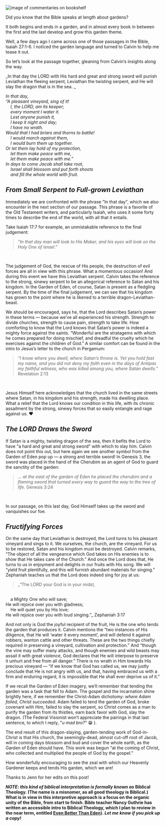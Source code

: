 <div class="postImageContainer"><img src="/commentaries.jpg" class="nonMovingPostimage" alt="image of commentaries on bookshelf" title="Look at this majestic bookshelf"></div>
 
Did you know that the Bible speaks at length about gardens?
<br>

It both begins and ends in a garden, and in almost every book in between the first and the last develop and grow this garden theme.
<br>

Well, a few days ago I came across one of those passages in the Bible, Isaiah 27:1-6. I noticed the garden language and turned to Calvin to help me tease it out.
<br>

So let’s look at the passage together, gleaning from Calvin’s insights along the way.
<br>

_In that day the LORD with His hard and great and strong sword will punish Leviathan the fleeing serpent, Leviathan the twisting serpent, and He will slay the dragon that is in the sea. _

_In that day,
<br>
“A pleasant vineyard, sing of it!
<br>
&nbsp; &nbsp; I, the LORD, am its keeper;
<br>
&nbsp; &nbsp; every moment I water it.
<br>
&nbsp; &nbsp; Lest anyone punish it,
<br>
&nbsp; &nbsp; I keep it night and day;
<br>
&nbsp; &nbsp; I have no wrath.
<br>
Would that I had briars and thorns to battle!
<br>
&nbsp; &nbsp; I would march against them,
<br>
&nbsp; &nbsp; I would burn them up together.
<br>
Or let them lay hold of my protection,
<br>
&nbsp; &nbsp; let them make peace with me,
<br>
&nbsp; &nbsp; let them make peace with me.”
<br>
In days to come Jacob shall take root,
<br>
&nbsp; &nbsp; Israel shall blossom and put forth shoots
<br>
&nbsp; &nbsp; and fill the whole world with fruit._
<br>

## _From Small Serpent to Full-grown Leviathan_
Immediately we are confronted with the phrase "In that day", which we also encounter in the next section of our passage. This phrase is a favorite of the Old Testament writers, and particularly Isaiah, who uses it some forty times to describe the end of the world, with all that it entails. 
<br>

Take Isaiah 17:7 for example, an unmistakable reference to the final judgement:
> _“In that day man will look to His Maker, and his eyes will look on the Holy One of Israel.”_
<br>

The judgement of God, the rescue of His people, the destruction of evil forces are all in view with this phrase. What a momentous occasion! And during this event we have this Leviathan serpent. Calvin takes the reference to the strong, sinewy serpent to be an allegorical reference to Satan and his kingdom. In the Garden of Eden, of course, Satan is present as a fledgling serpent. By the time of the final judgement, we can see that his kingdom has grown to the point where he is likened to a terrible dragon-Leviathan-beast.
<br>

We should be encouraged, says he, that the Lord describes Satan’s power in these terms — because we’ve all experienced his strength. Strength to divide churches, strength to cause pain, strength to take life. How comforting to know that the Lord knows that Satan’s power is indeed a mighty force against the saints. “Wonderful are the stratagems with which he comes prepared for doing mischief, and dreadful the cruelty which he exercises against the children of God.” A similar comfort can be found in the intro to Jesus’s letter to the church in Pergamum:
<br>

> _“I know where you dwell, where Satan’s throne is. Yet you hold fast my name, and you did not deny my faith even in the days of Antipas my faithful witness, who was killed among you, where Satan dwells.”_ 
Revelation 2:13
<br>

Jesus Himself here acknowledges that the church lived in the same streets where Satan, in his kingdom and his strength, made his dwelling place. What a relief that the Lord knows our condition in this life, with its chronic assailment by the strong, sinewy forces that so easily entangle and rage against us. ❤️
<br>

## _The LORD Draws the Sword_
If Satan is a mighty, twisting dragon of the sea, then it befits the Lord to have "a hard and great and strong sword" with which to slay him. Calvin does not point this out, but here again we see another symbol from the Garden of Eden pop up — a strong and terrible sword! In Genesis 3, the sword was placed in the hand of the Cherubim as an agent of God to guard the sanctity of the garden: 
<br>

> _... at the east of the garden of Eden he placed the cherubim and a flaming sword that turned every way to guard the way to the tree of life._
Genesis 3:24
<br>
 
In our passage, on this last day, God Himself takes up the sword and vanquishes our foe.
<br>

## _Fructifying Forces_
On the same day that Leviathan is destroyed, the Lord turns to his pleasant vineyard and sings to it. We ourselves, the church, are the vineyard. For us to be restored, Satan and his kingdom must be destroyed. Calvin remarks, “The object of all the vengeance which God takes on His enemies is to show that He takes care of the Church.” And once the Lord does that, He turns to us in enjoyment and delights in our fruits with His song. We will “yield fruit plentifully, and this will furnish abundant materials for singing.” Zephaniah teaches us that the Lord does indeed sing for joy at us:

> _“The LORD your God is in your midst,
<br>
&nbsp; &nbsp; a Mighty One who will save;
<br>
He will rejoice over you with gladness;
<br>
&nbsp; &nbsp; He will quiet you by His love;
<br>
He will rejoice over you with loud singing.”_
Zephaniah 3:17
<br>

And not only is God the joyful recipient of the fruit, He is the one who tends the garden that produces it. Calvin mentions the “two instances of His diligence, that He will ‘water it every moment’, and will defend it against robbers, wanton cattle and other threats. These are the two things chiefly required in preserving a vineyard, cultivation and protection.” And “though the vine may suffer many attacks, and though enemies and wild beasts may assail it with great violence, God declares that He will interpose to preserve it unhurt and free from all danger.” There is no wrath in Him towards His precious vineyard — “if we know that God has called us, we may justly conclude that He is not angry with us, and that, having embraced us with a firm and enduring regard, it is impossible that He shall ever deprive us of it.”
<br>

If we recall the Garden of Eden imagery, we’ll remember that tending the garden was a task that fell to Adam. The gospel and the incarnation shine brightly here, if we remember the Christ-Adam dichotomy: _where Adam failed, Christ succeeded._ Adam failed to tend the garden of God, broke covenant with Him, failed to slay the serpent, so Christ comes as a man to purify the garden from its thistles, earn back favor with God, slay the dragon. (The Federal Visionist won’t appreciate the pairings in that last sentence, to which I reply, "_u mad bro?_" 😁 ).
<br>

The end result of this dragon-slaying, garden-tending work of God-in-Christ is that His church, the seemingly-dead, almost cut-off root of Jacob, will in coming days blossom and bud and cover the whole earth, as the Garden of Eden should have. This work was begun “at the coming of Christ, who collected and multiplied the people of God by the gospel.”
<br>

How wonderfully encouraging to see the zeal with which our Heavenly Gardener keeps and tends His garden, which we are!
<br>

Thanks to Jenn for her edits on this post!
<br>

**_NOTE: this kind of biblical interpretation is formally known as_ Biblical Theology. (The name is a misnomer, as all good theology is Biblical.) What is in view in this interpretive approach is a focus on the organic unity of the Bible, from start to finish. Bible teacher Nancy Guthrie has written an accessible intro to Biblical Theology, which I plan to review in the near term, entitled <a href="https://amzn.to/3lUmOAx" target="_blank">Even Better Than Eden</a>). _Let me know if you pick up a copy!_**

